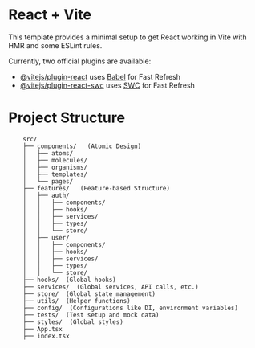 # React + Vite

This template provides a minimal setup to get React working in Vite with HMR and some ESLint rules.

Currently, two official plugins are available:

- [@vitejs/plugin-react](https://github.com/vitejs/vite-plugin-react/blob/main/packages/plugin-react/README.md) uses [Babel](https://babeljs.io/) for Fast Refresh
- [@vitejs/plugin-react-swc](https://github.com/vitejs/vite-plugin-react-swc) uses [SWC](https://swc.rs/) for Fast Refresh

# Project Structure

```
    src/
    ├── components/   (Atomic Design)
    │   ├── atoms/
    │   ├── molecules/
    │   ├── organisms/
    │   ├── templates/
    │   └── pages/
    ├── features/   (Feature-based Structure)
    │   ├── auth/
    │   │   ├── components/
    │   │   ├── hooks/
    │   │   ├── services/
    │   │   ├── types/
    │   │   └── store/
    │   ├── user/
    │   │   ├── components/
    │   │   ├── hooks/
    │   │   ├── services/
    │   │   ├── types/
    │   │   └── store/
    ├── hooks/  (Global hooks)
    ├── services/  (Global services, API calls, etc.)
    ├── store/  (Global state management)
    ├── utils/  (Helper functions)
    ├── config/  (Configurations like DI, environment variables)
    ├── tests/  (Test setup and mock data)
    ├── styles/  (Global styles)
    ├── App.tsx
    ├── index.tsx
```
